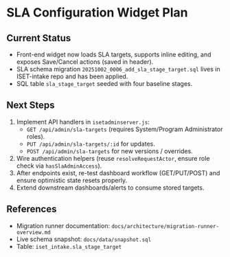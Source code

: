 # SLA Configuration Widget Plan

## Current Status
- Front-end widget now loads SLA targets, supports inline editing, and exposes Save/Cancel actions (saved in header).
- SLA schema migration `20251002_0006_add_sla_stage_target.sql` lives in ISET-intake repo and has been applied.
- SQL table `sla_stage_target` seeded with four baseline stages.

## Next Steps
1. Implement API handlers in `isetadminserver.js`:
   - `GET /api/admin/sla-targets` (requires System/Program Administrator roles).
   - `PUT /api/admin/sla-targets/:id` for updates.
   - `POST /api/admin/sla-targets` for new versions / overrides.
2. Wire authentication helpers (reuse `resolveRequestActor`, ensure role check via `hasSlaAdminAccess`).
3. After endpoints exist, re-test dashboard workflow (GET/PUT/POST) and ensure optimistic state resets properly.
4. Extend downstream dashboards/alerts to consume stored targets.

## References
- Migration runner documentation: `docs/architecture/migration-runner-overview.md`
- Live schema snapshot: `docs/data/snapshot.sql`
- Table: `iset_intake.sla_stage_target`
